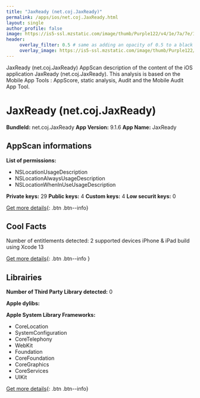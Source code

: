 ```yaml
---
title: "JaxReady (net.coj.JaxReady)"
permalink: /apps/ios/net.coj.JaxReady.html
layout: single
author_profile: false
image: https://is5-ssl.mzstatic.com/image/thumb/Purple122/v4/1e/7a/7e/1e7a7efd-a767-a8fb-9666-aa41cd634387/AppIcon-0-0-1x_U007emarketing-0-0-0-7-0-0-sRGB-0-0-0-GLES2_U002c0-512MB-85-220-0-0.png/512x512bb.jpg
header: 
     overlay_filter: 0.5 # same as adding an opacity of 0.5 to a black background
     overlay_image: https://is5-ssl.mzstatic.com/image/thumb/Purple122/v4/1e/7a/7e/1e7a7efd-a767-a8fb-9666-aa41cd634387/AppIcon-0-0-1x_U007emarketing-0-0-0-7-0-0-sRGB-0-0-0-GLES2_U002c0-512MB-85-220-0-0.png/512x512bb.jpg
---
```

JaxReady (net.coj.JaxReady) AppScan description of the content of the iOS application JaxReady (net.coj.JaxReady). This analysis is based on the Mobile App Tools : AppScore, static analysis, Audit and the Mobile Audit App Tool.

# JaxReady (net.coj.JaxReady)

**BundleId:** net.coj.JaxReady
**App Version:** 9.1.6
**App Name:** JaxReady


## AppScan informations 

**List of permissions:** 
- NSLocationUsageDescription
- NSLocationAlwaysUsageDescription
- NSLocationWhenInUseUsageDescription
  
  
**Private keys:** 29
**Public keys:** 4
**Custom keys:** 4
**Low securit keys:** 0
  
[Get more details](/pricing.html){: .btn .btn--info}

## Cool Facts

Number of entitlements detected: 2
supported devices iPhone & iPad
build using Xcode 13
  
[Get more details](/pricing.html){: .btn .btn--info }

## Librairies 
**Number of Third Party Library detected:** 0


**Apple dylibs:**


**Apple System Library Frameworks:**
- CoreLocation
- SystemConfiguration
- CoreTelephony
- WebKit
- Foundation
- CoreFoundation
- CoreGraphics
- CoreServices
- UIKit


  
[Get more details](/pricing.html){: .btn .btn--info}

